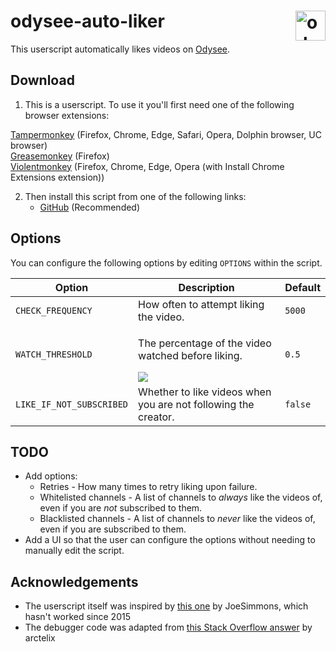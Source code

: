 # odysee-auto-liker <img src="https://raw.githubusercontent.com/Jekabs123/odysee-auto-liker/master/logo.svg" alt="odysee-auto-liker logo" height="48" align="right">

This userscript automatically likes videos on [Odysee](https://odysee.com/).

## Download

1. This is a userscript. To use it you'll first need one of the following browser extensions:

[Tampermonkey](https://www.tampermonkey.net/) (Firefox, Chrome, Edge, Safari, Opera, Dolphin browser, UC browser)  
[Greasemonkey](https://www.greasespot.net/) (Firefox)  
[Violentmonkey](https://violentmonkey.github.io/get-it/) (Firefox, Chrome, Edge, Opera (with Install Chrome Extensions extension))  

2. Then install this script from one of the following links:
   * [GitHub](https://github.com/Jekabs123/odysee-auto-liker/raw/master/odysee-auto-liker.user.js) (Recommended)

## Options

You can configure the following options by editing `OPTIONS` within the script.

Option                   | Description                                                       | Default
------------------------ | ----------------------------------------------------------------- | -------
`CHECK_FREQUENCY`        | How often to attempt liking the video.                            | `5000`
`WATCH_THRESHOLD`        | <p>The percentage of the video watched before liking.</p>![][im1] | `0.5`
`LIKE_IF_NOT_SUBSCRIBED` | Whether to like videos when you are not following the creator.    | `false`

[im1]: readme-images/video-half-watched.png

## TODO

* Add options:
  * Retries - How many times to retry liking upon failure.
  * Whitelisted channels - A list of channels to *always* like the videos of, even if you are *not* subscribed to them.
  * Blacklisted channels - A list of channels to *never* like the videos of, even if you are subscribed to them.
* Add a UI so that the user can configure the options without needing to manually edit the script.

## Acknowledgements

* The userscript itself was inspired by [this one](https://greasyfork.org/en/scripts/4948-youtube-auto-like-videos) by JoeSimmons, which hasn't worked since 2015
* The debugger code was adapted from [this Stack Overflow answer](https://stackoverflow.com/a/32928812/2203482) by arctelix
